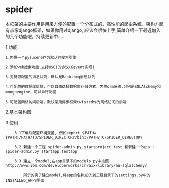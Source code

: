 spider
======

本框架的主要作用是用来方便的配置一个分布式的，高性能的爬虫系统，架构方面有点像django框架，如果你用过django,
 应该会很快上手,简单介绍一下最近加入的几个功能吧，持续更新中....

1.功能:


    1.内置一个pylucene作为默认的搜索引擎 
    
    2.添加web搜索功能,支持WSGI的协议(Gevent实现)
    
    3.支持可配置的消息队列，默认是Rabbitmq消息队列 
    
    4.可配置的数据库后端，可以自由选择数据库存储方式，内置orm系统,分别是SQLAlchemy和mongoengine，可以自行配置
    
    5.可配置网络访问后端，默认采用异步框架twisted作为网络访问的后端


2.基本架构图:

    


3.使用

        3.1下载后配置环境变量, 例如export $PATH= $PATH:/PATH/TO/SPIDER_DIRECTORY/bin:/PATH/TO/SPIDER_DIRECTORY
       
        3.2 新建一个工程 spider-admin.py startproject test 和新建一个app : spider-admin.py startapp testapp 
       
        3.3 建立一个model,在app目录下的models.py中按照http://www.ibm.com/developerworks/cn/aix/library/au-sqlalchemy/
       
            所示的例子建立model,将app的名称加入到工程目录下的settings.py中的INSTALLED_APPS里面
        


